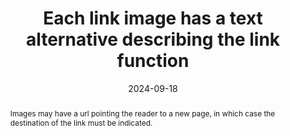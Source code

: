 ---
title: Each link image has a text alternative describing the link function
abstract: Images may have a url pointing the reader to a new page, in which case the destination of the link must be indicated.
categories:
  - Images and media
agrege: O4112-E023
opquast: 4 112
indiceebook: "23"
description: Rule 023
before: "022"
weight: "023"
after: "024"
actif: "1"
layout: rules
date: 2024-09-18
tags:
  - Accessibility
  - Usability
objectif:
  - Specify image content
  - Indicating yes will link and avoid "click here" texts
  - Specify the navigation path explicitly
  - Understand the image function and the direction of the url present on the images
  - Allow good indexing by the reading app.
Meo:
  - Write the action associated with the click on the image
  - Specify the address of the target page or link role in the alt attribute of the element img;
  - Specify the address of the target page or link link in alt of the area element;
  - Specify the address of the target page or link role in the object alt
  - Specify the address of the target page or link link in alt of the canvas;
  - Name the image file with explicit keywords.Specify the target page address in an explicit way
Controle:
  - Make sure that the alt attribute of each img element concerned indicates the target or the rope of the link.
  - Make sure that the alt attribute of each area concerned indicates the target or the rope of the link.
  - Make sure that the content of each object concerned indicates the target or the link role.
  - Check that the content of each canvas element concerned indicates the target or the link role.
  - Check the text label of any other element with a link.
epubcheck: false
ace: true
humancheck: true
ReadiumGoToolkit: null
Source:
  - Opquast
Referentiel:
  - ""
steps:
  - Design
---